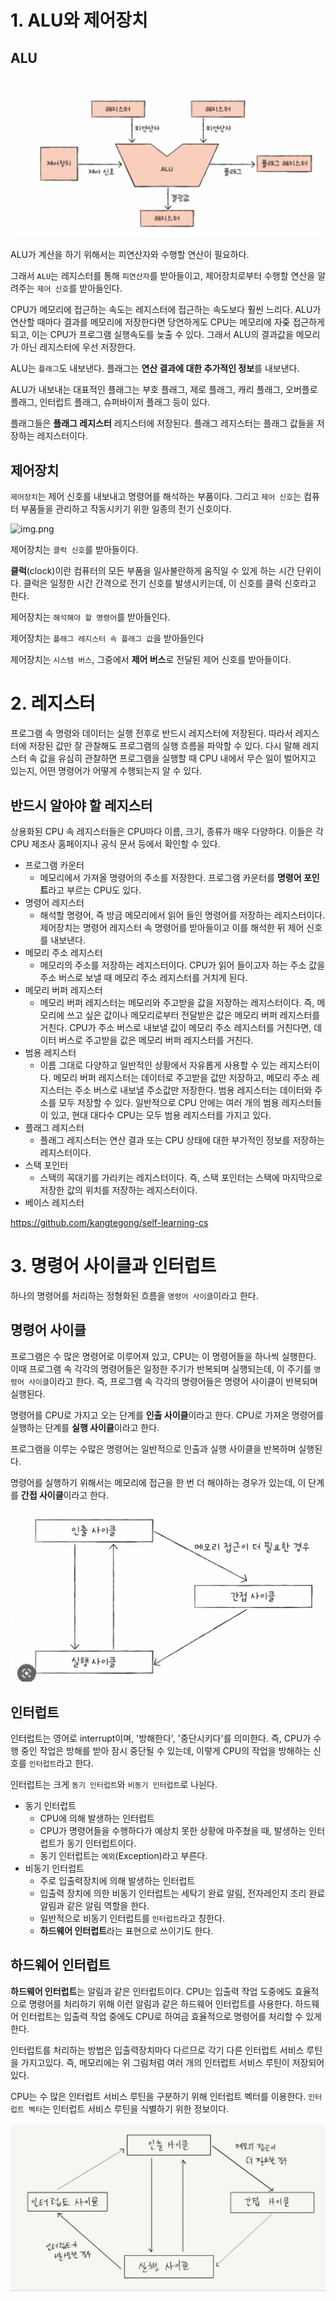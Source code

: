 # 1. ALU와 제어장치

## ALU
![img.png](../../img/ALU.png)

ALU가 계산을 하기 위해서는 피연산자와 수행할 연산이 필요하다. 

그래서 `ALU`는 레지스터를 통해 `피연산자`를 받아들이고, 제어장치로부터 수행할 연산을 알려주는 `제어 신호`를 받아들인다. 

CPU가 메모리에 접근하는 속도는 레지스터에 접근하는 속도보다 훨씬 느리다. 
ALU가 연산할 때마다 결과를 메모리에 저장한다면 당연하게도 CPU는 메모리에 자줒 접근하게 되고, 이는 CPU가 프로그램 실행속도를 늦출 수 있다. 
그래서 ALU의 결과값을 메모리가 아닌 레지스터에 우선 저장한다. 

ALU는 `플래그`도 내보낸다. 
플래그는 **연산 결과에 대한 추가적인 정보**를 내보낸다.

ALU가 내보내는 대표적인 플래그는 부호 플래그, 제로 플래그, 캐리 플래그, 오버플로 플래그, 인터럽트 플래그, 슈퍼바이저 플래그 등이 있다. 

플래그들은 **플래그 레지스터** 레지스터에 저장된다.
플래그 레지스터는 플래그 값들을 저장하는 레지스터이다. 

## 제어장치
`제어장치`는 제어 신호를 내보내고 명령어를 해석하는 부품이다. 
그리고 `제어 신호`는 컴퓨터 부품들을 관리하고 작동시키기 위한 일종의 전기 신호이다. 

![img.png](../../img/제어장치.png)

제어장치는 `클럭 신호`를 받아들이다. 

**클럭**(clock)이란 컴퓨터의 모든 부품을 일사불란하게 움직일 수 있게 하는 시간 단위이다. 
클럭은 일정한 시간 간격으로 전기 신호를 발생시키는데, 이 신호를 클럭 신호라고 한다.

제어장치는 `해석해야 할 명령어`를 받아들인다. 

제어장치는 `플래그 레지스터 속 플래그 값`을 받아들인다

제어장치는 `시스템 버스`, 그중에서 **제어 버스**로 전달된 제어 신호를 받아들이다. 

# 2. 레지스터 
프로그램 속 명령와 데이터는 실행 전후로 반드시 레지스터에 저장된다. 따라서 레지스터에 저장된 값만 잘 관찰해도 프로그램의 실행 흐름을 파악할 수 있다. 
다시 말해 레지스터 속 값을 유심히 관찰하면 프로그램을 실행할 때 CPU 내에서 무슨 일이 벌어지고 있는지, 어떤 명령어가 어떻게 수행되는지 알 수 있다. 

## 반드시 알아야 할 레지스터

상용화된 CPU 속 레지스터들은 CPU마다 이름, 크기, 종류가 매우 다양하다. 
이들은 각 CPU 제조사 홈페이지나 공식 문서 등에서 확인할 수 있다.

* 프로그램 카운터
  * 메모리에서 가져올 명령어의 주소를 저장한다. 프로그램 카운터를 **명령어 포인트**라고 부르는 CPU도 있다.  
* 명령어 레지스터
  * 해석할 명령어, 즉 방금 메모리에서 읽어 들인 명령어를 저장하는 레지스터이다. 제어장치는 명령어 레지스터 속 명령어를 받아들이고 이를 해석한 뒤 제어 신호를 내보낸다.  
* 메모리 주소 레지스터
  * 메모리의 주소를 저장하는 레지스터이다. CPU가 읽어 들이고자 하는 주소 값을 주소 버스로 보낼 때 메모리 주소 레지스터를 거치게 된다. 
* 메모리 버퍼 레지스터
  * 메모리 버퍼 레지스터는 메모리와 주고받을 값을 저장하는 레지스터이다. 즉, 메모리에 쓰고 싶은 값이나 메모리로부터 전달받은 값은 메모리 버퍼 레지스터를 거친다. CPU가 주소 버스로 내보낼 값이 메모리 주소 레지스터를 거친다면, 데이터 버스로 주고받을 값은 메모리 버퍼 레지스터를 거친다. 
* 범용 레지스터
  * 이름 그대로 다양하고 일반적인 상황에서 자유롭게 사용할 수 있는 레지스터이다. 메모리 버퍼 레지스터는 데이터로 주고받을 값만 저장하고, 메모리 주소 레지스터는 주소 버스로 내보낼 주소값만 저장한다. 범용 레지스터는 데이터와 주소를 모두 저장할 수 있다. 일반적으로 CPU 안에는 여러 개의 범용 레지스터들이 있고, 현대 대다수 CPU는 모두 범용 레지스터를 가지고 있다.  
* 플래그 레지스터
  * 플래그 레지스터는 연산 결과 또는 CPU 상태에 대한 부가적인 정보를 저장하는 레지스터이다. 
* 스택 포인터
  * 스택의 꼭대기를 가리키는 레지스터이다. 즉, 스택 포인터는 스택에 마지막으로 저장한 값의 위치를 저장하는 레지스터이다. 
* 베이스 레지스터


https://github.com/kangtegong/self-learning-cs

# 3. 명령어 사이클과 인터럽트 

하나의 명령어를 처리하는 정형화된 흐름을 `명령어 사이클`이라고 한다. 

## 명령어 사이클 
프로그램은 수 많은 명령어로 이루어져 있고, CPU는 이 명령어들을 하나씩 실행한다. 
이때 프로그램 속 각각의 명령어들은 일정한 주기가 반복되며 실행되는데, 이 주기를 `명령어 사이클`이라고 한다. 
즉, 프로그램 속 각각의 명령어들은 명령어 사이클이 반복되며 실행된다. 

명령어를 CPU로 가지고 오는 단계를 **인출 사이클**이라고 한다. 
CPU로 가져온 명령어를 실행하는 단계를 **실행 사이클**이라고 한다.

프로그램을 이루는 수많은 명령어는 일반적으로 인출과 실행 사이클을 반복하며 실행된다.

명령어를 실행하기 위해서는 메모리에 접근을 한 번 더 해야하는 경우가 있는데, 이 단계를 **간접 사이클**이라고 한다. 
![img.png](../../img/사이클_도식화.png)

## 인터럽트 

인터럽트는 영어로 interrupt이며, '방해한다', '중단시키다'를 의미한다. 
즉, CPU가 수행 중인 작업은 방해를 받아 잠시 중단될 수 있는데, 이렇게 CPU의 작업을 방해하는 신호를 `인터럽트`라고 한다. 

인터럽트는 크게 `동기 인터럽트`와 `비동기 인터럽트`로 나뉜다. 

* 동기 인터럽트 
  * CPU에 의해 발생하는 인터럽트
  * CPU가 명령어들을 수행하다가 예상치 못한 상황에 마주쳤을 때, 발생하는 인터럽트가 동기 인터럽트이다. 
  * 동기 인터럽트는 `예외`(Exception)라고 부른다. 
* 비동기 인터럽트
  * 주로 입출력장치에 의해 발생하는 인터럽트
  * 입출력 장치에 의한 비동기 인터럽트는 세탁기 완료 알림, 전자레인지 조리 완료 알림과 같은 알림 역할을 한다.
  * 일반적으로 비동기 인터럽트를 `인터럽트`라고 칭한다. 
  * **하드웨어 인터럽트**라는 표현으로 쓰이기도 한다.

## 하드웨어 인터럽트 
**하드웨어 인터럽트**는 알림과 같은 인터럽트이다. CPU는 입출력 작업 도중에도 효율적으로 명령어를 처리하기 위해 이런 알림과 같은 하드웨어 인터럽트를 사용한다. 
하드웨어 인터럽트는 입출력 작업 중에도 CPU로 하여금 효율적으로 명령어를 처리할 수 있게 한다. 

인터럽트를 처리하는 방법은 입출력장치마다 다르므로 각기 다른 인터럽트 서비스 루틴을 가지고있다. 
즉, 메모리에는 위 그림처럼 여러 개의 인터럽트 서비스 루틴이 저장되어 있다. 

CPU는 수 많은 인터럽트 서비스 루틴을 구분하기 위해 인터럽트 벡터를 이용한다. 
`인터럽트 벡터`는 인터럽트 서비스 루틴을 식별하기 위한 정보이다. 

![img.png](../../img/사이클_도식화(with인터럽트).png)
